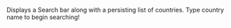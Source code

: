 Displays a Search bar along with a persisting list of countries. 
Type country name to begin searching!
